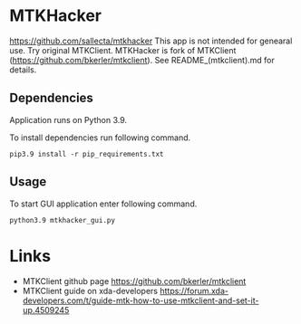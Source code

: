 # MTKHacker
https://github.com/sallecta/mtkhacker
This app is not intended for genearal use. Try original MTKClient.
MTKHacker is fork of MTKClient (https://github.com/bkerler/mtkclient).
See README_(mtkclient).md for details.


## Dependencies

Application runs on Python 3.9.

To install dependencies run following command.

```
pip3.9 install -r pip_requirements.txt
```


## Usage

To start GUI application enter following command.

```
python3.9 mtkhacker_gui.py
```

# Links
- MTKClient github page https://github.com/bkerler/mtkclient
- MTKClient guide on xda-developers https://forum.xda-developers.com/t/guide-mtk-how-to-use-mtkclient-and-set-it-up.4509245
